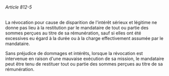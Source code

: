 ###### Article 812-5

La révocation pour cause de disparition de l'intérêt sérieux et légitime ne donne pas lieu à la restitution par le mandataire de tout ou partie des sommes perçues au titre de sa rémunération, sauf si elles ont été excessives eu égard à la durée ou à la charge effectivement assumée par le mandataire.

Sans préjudice de dommages et intérêts, lorsque la révocation est intervenue en raison d'une mauvaise exécution de sa mission, le mandataire peut être tenu de restituer tout ou partie des sommes perçues au titre de sa rémunération.


